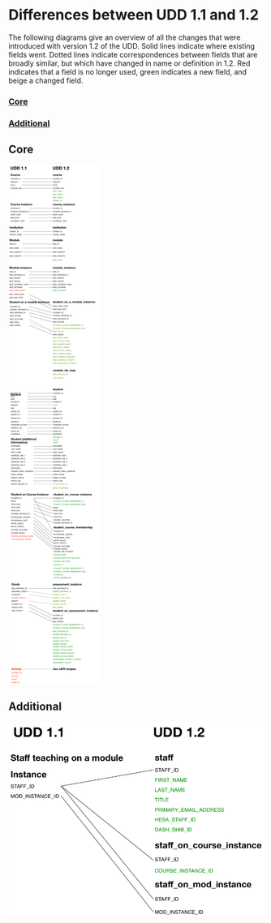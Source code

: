 # Differences between UDD 1.1 and 1.2

The following diagrams give an overview of all the changes that were introduced with version 1.2 of the UDD. Solid lines indicate where existing fields went. Dotted lines indicate correspondences between fields that are broadly similar, but which have changed in name or definition in 1.2. Red indicates that a field is no longer used, green indicates a new field, and beige a changed field. 

### [Core](#core)
### [Additional](#additional-1)

## Core
![diagram of core 1.1 to 1.2 changes][core]

[core]: media/core.png "core"

## Additional
![diagram of additional 1.1 to 1.2 changes][additional]

[additional]: media/additional.png "additional"
